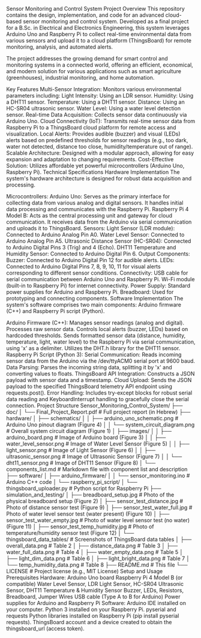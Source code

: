 Sensor Monitoring and Control System
Project Overview
This repository contains the design, implementation, and code for an advanced cloud-based sensor monitoring and control system. Developed as a final project for a B.Sc. in Electrical and Electronics Engineering, this system leverages Arduino Uno and Raspberry Pi to collect real-time environmental data from various sensors and upload it to a cloud platform (ThingsBoard) for remote monitoring, analysis, and automated alerts.

The project addresses the growing demand for smart control and monitoring systems in a connected world, offering an efficient, economical, and modern solution for various applications such as smart agriculture (greenhouses), industrial monitoring, and home automation.

Key Features
Multi-Sensor Integration: Monitors various environmental parameters including:
Light Intensity: Using an LDR sensor.
Humidity: Using a DHT11 sensor.
Temperature: Using a DHT11 sensor.
Distance: Using an HC-SR04 ultrasonic sensor.
Water Level: Using a water level detection sensor.
Real-time Data Acquisition: Collects sensor data continuously via Arduino Uno.
Cloud Connectivity (IoT): Transmits real-time sensor data from Raspberry Pi to a ThingsBoard cloud platform for remote access and visualization.
Local Alerts: Provides audible (buzzer) and visual (LEDs) alerts based on predefined thresholds for sensor readings (e.g., too dark, water not detected, distance too close, humidity/temperature out of range).
Scalable Architecture: Designed with a modular approach, allowing for easy expansion and adaptation to changing requirements.
Cost-Effective Solution: Utilizes affordable yet powerful microcontrollers (Arduino Uno, Raspberry Pi).
Technical Specifications
Hardware Implementation
The system's hardware architecture is designed for robust data acquisition and processing.

Microcontrollers:
Arduino Uno: Serves as the primary interface for collecting data from various analog and digital sensors. It handles initial data processing and communicates with the Raspberry Pi.
Raspberry Pi 4 Model B: Acts as the central processing unit and gateway for cloud communication. It receives data from the Arduino via serial communication and uploads it to ThingsBoard.
Sensors:
Light Sensor (LDR module): Connected to Arduino Analog Pin A0.
Water Level Sensor: Connected to Arduino Analog Pin A5.
Ultrasonic Distance Sensor (HC-SR04): Connected to Arduino Digital Pins 3 (Trig) and 4 (Echo).
DHT11 Temperature and Humidity Sensor: Connected to Arduino Digital Pin 6.
Output Components:
Buzzer: Connected to Arduino Digital Pin 12 for audible alerts.
LEDs: Connected to Arduino Digital Pins 7, 8, 9, 10, 11 for visual alerts corresponding to different sensor conditions.
Connectivity:
USB cable for serial communication between Arduino Uno and Raspberry Pi.
Wi-Fi module (built-in to Raspberry Pi) for internet connectivity.
Power Supply: Standard power supplies for Arduino and Raspberry Pi.
Breadboard: Used for prototyping and connecting components.
Software Implementation
The system's software comprises two main components: Arduino firmware (C++) and Raspberry Pi script (Python).

Arduino Firmware (C++):
Manages sensor readings (analog and digital).
Processes raw sensor data.
Controls local alerts (buzzer, LEDs) based on hardcoded thresholds.
Sends formatted sensor data (distance, humidity, temperature, light, water level) to the Raspberry Pi via serial communication, using 'x' as a delimiter.
Utilizes the DHT.h library for the DHT11 sensor.
Raspberry Pi Script (Python 3):
Serial Communication: Reads incoming sensor data from the Arduino via the /dev/ttyACM0 serial port at 9600 baud.
Data Parsing: Parses the incoming string data, splitting it by 'x' and converting values to floats.
ThingsBoard API Integration: Constructs a JSON payload with sensor data and a timestamp.
Cloud Upload: Sends the JSON payload to the specified ThingsBoard telemetry API endpoint using requests.post().
Error Handling: Includes try-except blocks for robust serial data reading and KeyboardInterrupt handling to gracefully close the serial connection.
Project Structure
Sensor_Monitoring_Control_System/
├── doc/
│   └── Final_Project_Report.pdf   # Full project report (in Hebrew)
├── hardware/
│   ├── schematics/
│   │   ├── arduino_uno_schematic.png # Arduino Uno pinout diagram (Figure 4)
│   │   └── system_circuit_diagram.png # Overall system circuit diagram (Figure 1)
│   ├── images/
│   │   ├── arduino_board.png        # Image of Arduino board (Figure 3)
│   │   ├── water_level_sensor.png   # Image of Water Level Sensor (Figure 5)
│   │   ├── light_sensor.png         # Image of Light Sensor (Figure 6)
│   │   ├── ultrasonic_sensor.png    # Image of Ultrasonic Sensor (Figure 7)
│   │   └── dht11_sensor.png         # Image of DHT11 Sensor (Figure 8)
│   └── components_list.md           # Markdown file with component list and description
├── software/
│   ├── arduino_firmware/
│   │   └── sensor_monitoring.ino    # Arduino C++ code
│   └── raspberry_pi_script/
│       └── thingsboard_uploader.py  # Python script for Raspberry Pi
├── simulation_and_testing/
│   ├── breadboard_setup.jpg         # Photo of the physical breadboard setup (Figure 2)
│   ├── sensor_test_distance.jpg     # Photo of distance sensor test (Figure 9)
│   ├── sensor_test_water_full.jpg   # Photo of water level sensor test (water present) (Figure 10)
│   ├── sensor_test_water_empty.jpg  # Photo of water level sensor test (no water) (Figure 11)
│   ├── sensor_test_temp_humidity.jpg # Photo of temperature/humidity sensor test (Figure 12)
│   └── thingsboard_data_tables/     # Screenshots of ThingsBoard data tables
│       ├── overall_data.png         # Table 2
│       ├── distance_data.png        # Table 3
│       ├── water_full_data.png      # Table 4
│       ├── water_empty_data.png     # Table 5
│       ├── light_dim_data.png       # Table 6
│       ├── light_bright_data.png    # Table 7
│       └── temp_humidity_data.png   # Table 8
├── README.md                      # This file
└── LICENSE                        # Project license (e.g., MIT License)
Setup and Usage
Prerequisites
Hardware:
Arduino Uno board
Raspberry Pi 4 Model B (or compatible)
Water Level Sensor, LDR Light Sensor, HC-SR04 Ultrasonic Sensor, DHT11 Temperature & Humidity Sensor
Buzzer, LEDs, Resistors, Breadboard, Jumper Wires
USB cable (Type A to B for Arduino)
Power supplies for Arduino and Raspberry Pi
Software:
Arduino IDE installed on your computer.
Python 3 installed on your Raspberry Pi.
pyserial and requests Python libraries installed on Raspberry Pi (pip install pyserial requests).
ThingsBoard account and a device created to obtain the thingsboard_url (access token).
